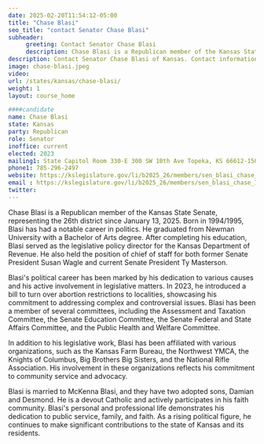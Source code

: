 ```yaml
---
date: 2025-02-20T11:54:12-05:00
title: "Chase Blasi"
seo_title: "contact Senator Chase Blasi"
subheader:
     greeting: Contact Senator Chase Blasi
     description: Chase Blasi is a Republican member of the Kansas State Senate, representing the 26th district since January 13, 2025. He won in the general election on November 5, 2024. His current term ends on January 8, 2029.
description: Contact Senator Chase Blasi of Kansas. Contact information for Chase Blasi includes email address, phone number, and mailing address.
image: chase-blasi.jpeg
video:
url: /states/kansas/chase-blasi/
weight: 1
layout: course_home

####candidate
name: Chase Blasi
state: Kansas
party: Republican
role: Senator
inoffice: current
elected: 2023
mailing1: State Capitol Room 330-E 300 SW 10th Ave Topeka, KS 66612-1504
phone1: 785-296-2497
website: https://kslegislature.gov/li/b2025_26/members/sen_blasi_chase_1//
email : https://kslegislature.gov/li/b2025_26/members/sen_blasi_chase_1//
twitter: 
---
```

Chase Blasi is a Republican member of the Kansas State Senate, representing the 26th district since January 13, 2025. Born in 1994/1995, Blasi has had a notable career in politics. He graduated from Newman University with a Bachelor of Arts degree. After completing his education, Blasi served as the legislative policy director for the Kansas Department of Revenue. He also held the position of chief of staff for both former Senate President Susan Wagle and current Senate President Ty Masterson.

Blasi's political career has been marked by his dedication to various causes and his active involvement in legislative matters. In 2023, he introduced a bill to turn over abortion restrictions to localities, showcasing his commitment to addressing complex and controversial issues. Blasi has been a member of several committees, including the Assessment and Taxation Committee, the Senate Education Committee, the Senate Federal and State Affairs Committee, and the Public Health and Welfare Committee.

In addition to his legislative work, Blasi has been affiliated with various organizations, such as the Kansas Farm Bureau, the Northwest YMCA, the Knights of Columbus, Big Brothers Big Sisters, and the National Rifle Association. His involvement in these organizations reflects his commitment to community service and advocacy.

Blasi is married to McKenna Blasi, and they have two adopted sons, Damian and Desmond. He is a devout Catholic and actively participates in his faith community. Blasi's personal and professional life demonstrates his dedication to public service, family, and faith. As a rising political figure, he continues to make significant contributions to the state of Kansas and its residents.

